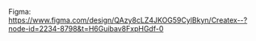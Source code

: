 Figma: https://www.figma.com/design/QAzy8cLZ4JKOG59CylBkyn/Createx--?node-id=2234-8798&t=H6Guibav8FxpHGdf-0

